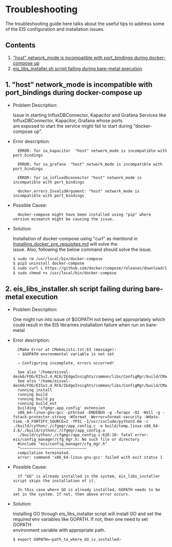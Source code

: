# Troubleshooting

The troubleshooting guide here talks about the useful tips to address some of the EIS configuration and installation issues.

## Contents

1. ["host" network_mode is incompatible with port_bindings during docker-compose up](#1-host-network_mode-is-incompatible-with-port_bindings-during-docker-compose-up)
2. [eis_libs_installer.sh script failing during bare-metal execution](#2-eis_libs_installersh-script-failing-during-bare-metal-execution)

## 1. "host" network_mode is incompatible with port_bindings during docker-compose up

- Problem Description:

  Issue in starting InfluxDBConnector, Kapacitor and Grafana Services like InfluxDBConnector, Kapacitor, Grafana whose ports   
  are exposed to start the service might fail to start during "docker-compose up".

- Error description:

        ERROR: for ia_kapacitor  "host" network_mode is incompatible with port_bindings 

        ERROR: for ia_grafana  "host" network_mode is incompatible with port_bindings  

        ERROR: for ia_influxdbconnector "host" network_mode is incompatible with port_bindings  

        docker.errors.InvalidArgument: "host" network_mode is incompatible with port_bindings

- Possible Cause:

        docker-compose might have been installed using "pip" where version mismatch might be causing the issue.


- Solution:

  Installation of docker-compose using "curl" as mentiond in [Installing_docker_pre_requisites.md](./Installing_docker_pre_requisites.md) will solve the    
  issue. Also, following the below command should solve the issue.

  ```sh
  $ sudo rm /usr/local/bin/docker-compose 
  $ pip3 uninstall docker-compose
  $ sudo curl L https://github.com/docker/compose/releases/download/1.27.4/docker-compose-`uname -s``uname -m` -o /usr/local/bin/docker-compose
  $ sudo chmod +x /usr/local/bin/docker-compose
  ```

## 2. eis_libs_installer.sh script failing during bare-metal execution

- Problem Description:

  One might run into issue of $GOPATH not being set appropriately which could result in the EIS librarires installation failure when run on bare-metal

- Error description:

        CMake Error at CMakeLists.txt:63 (message):
        – $GOPATH envronmental variable is not set

        – Configuring incomplete, errors occurred!

        See also "/home/eisval-desk6/FOG/EISv2.4_RC6/IEdgeInsights/common/libs/ConfigMgr/build/CMakeFiles/CMakeOutput.log".
        See also "/home/eisval-desk6/FOG/EISv2.4_RC6/IEdgeInsights/common/libs/ConfigMgr/build/CMakeFiles/CMakeError.log".
        running install
        running build
        running build_py
        running build_ext
        building 'cfgmgr.app_config' extension
        x86_64-linux-gnu-gcc -pthread -DNDEBUG -g -fwrapv -O2 -Wall -g -fstack-protector-strong -Wformat -Werror=format-security -Wdate-time -D_FORTIFY_SOURCE=2 -fPIC -I/usr/include/python3.6m -c ./build/cython/./cfgmgr/app_config.c -o build/temp.linux-x86_64-3.6/./build/cython/./cfgmgr/app_config.o
        ./build/cython/./cfgmgr/app_config.c:626:10: fatal error: eis/config_manager/cfg_mgr.h: No such file or directory
        #include "eis/config_manager/cfg_mgr.h"
        ^~~~~~~~~~~~~~~~~~~~~~~~~~~~~~
        compilation terminated.
        error: command 'x86_64-linux-gnu-gcc' failed with exit status 1

- Possible Cause:

        If "GO" is already installed in the system, eis_libs_installer script skips the installation of it.

        In this case where GO is already installed, GOPATH needs to be set in the system. If not, then above error occurs.

- Solution:

  Installing GO through eis_libs_installer script will install GO and set the required env variables like GOPATH. If not, then one need to set GOPATH    
  environment variable with appropriate path.

  ```sh
  $ export GOPATH=<path_to_where_GO_is_installed>
  ```

